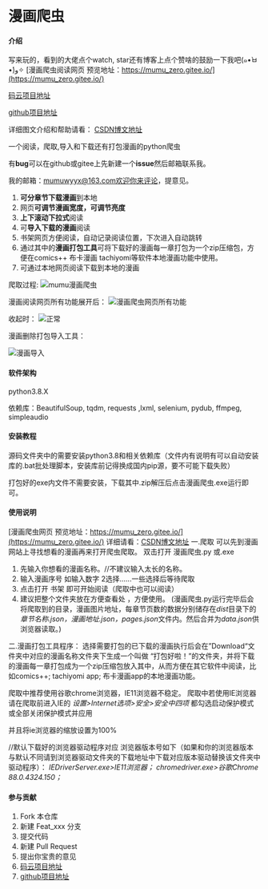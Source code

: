 # 漫画爬虫

#### 介绍
写来玩的，看到的大佬点个watch, star还有博客上点个赞啥的鼓励一下我吧(๑•̀ㅂ•́)و✧
[漫画爬虫阅读网页 预览地址：https://mumu_zero.gitee.io/](https://mumu_zero.gitee.io/)

[码云项目地址](https://gitee.com/mumu_zero/cartoon_crawler)

[github项目地址](https://github.com/zero0mum/cartoon_crawler)

详细图文介绍和帮助请看：
[CSDN博文地址](https://blog.csdn.net/zero_mumu/article/details/107852060)

一个阅读，爬取,导入和下载还有打包漫画的python爬虫

有**bug**可以在github或gitee上先新建一个**issue**然后邮箱联系我。

我的邮箱：mumuwyyx@163.com欢迎你来评论，提意见。

 1. **可分章节下载漫画**到本地
 2. 网页**可调节漫画宽度，可调节亮度**
 3. **上下滚动下拉式**阅读
  4. 可**导入下载的漫画**阅读
  5. 书架网页方便阅读，自动记录阅读位置，下次进入自动跳转
  6. 通过其中的**漫画打包工具**可将下载好的漫画每一章打包为一个zip压缩包，方便在comics++ 布卡漫画 tachiyomi等软件本地漫画功能中使用。
  7. 可通过本地网页阅读下载到本地的漫画

爬取过程:
    ![mumu漫画爬虫](https://img-blog.csdnimg.cn/20200816122420888.gif#pic_center)

漫画阅读网页所有功能展开后：
![漫画爬虫网页所有功能](https://mumu_zero.gitee.io/assets/%E5%9B%BE/%E5%A4%A7%E6%A6%82.jpg)

收起时：
![正常](https://mumu_zero.gitee.io/assets/%E5%9B%BE/%E6%AD%A3%E5%B8%B8.jpg)

漫画删除打包导入工具：

![漫画导入](https://img-blog.csdnimg.cn/20210326132025741.jpg?x-oss-process=image/watermark,type_ZmFuZ3poZW5naGVpdGk,shadow_10,text_aHR0cHM6Ly9ibG9nLmNzZG4ubmV0L3plcm9fbXVtdQ==,size_16,color_FFFFFF,t_70#pic_center)

#### 软件架构
python3.8.X

依赖库：BeautifulSoup, tqdm, requests ,lxml, selenium, pydub, ffmpeg, simpleaudio


#### 安装教程
源码文件夹中的需要安装python3.8和相关依赖库（文件内有说明有可以自动安装库的.bat批处理脚本，安装库前记得换成国内pip源，要不可能下载失败）

打包好的exe内文件不需要安装，下载其中.zip解压后点击漫画爬虫.exe运行即可。

#### 使用说明
[漫画爬虫网页 预览地址：https://mumu_zero.gitee.io/](https://mumu_zero.gitee.io/)
详细请看：[CSDN博文地址](https://blog.csdn.net/zero_mumu/article/details/107852060)
一.爬取
可以先到漫画网站上寻找想看的漫画再来打开爬虫爬取。
双击打开 漫画爬虫.py 或.exe

 1. 先输入你想看的漫画名称。//不建议输入太长的名称。
 2. 输入漫画序号 如输入数字 2选择......一些选择后等待爬取
 3. 点击打开 书架 即可开始阅读（爬取中也可以阅读）
 4. 建议把整个文件夹放在方便查看处 ，方便使用。
(漫画爬虫.py运行完毕后会将爬取到的目录，漫画图片地址，每章节页数的数据分别储存在*dist*目录下的 *章节名称.json，漫画地址.json，pages.json*文件内。然后合并为*data.json*供浏览器读取。)


二.漫画打包工具程序：
	选择需要打包的已下载的漫画执行后会在”Download“文件夹中对应的漫画名称文件夹下生成一个叫做 “打包好啦！”的文件夹，并将下载的漫画每一章打包成为一个zip压缩包放入其中，从而方便在其它软件中阅读，比如comics++; tachiyomi app;  布卡漫画app的本地漫画功能。

爬取中推荐使用谷歌chrome浏览器，IE11浏览器不稳定。
爬取中若使用IE浏览器请在爬取前进入IE的 *设置>Internet选项>安全>安全中四项* 都勾选启动保护模式或全部关闭保护模式并应用

并且将ie浏览器的缩放设置为100%

//默认下载好的浏览器驱动程序对应 浏览器版本号如下（如果和你的浏览器版本与默认不同请到浏览器驱动文件夹的下载地址中下载对应版本驱动替换该文件夹中驱动程序）： 
 *IEDriverServer.exe>IE11浏览器；   chromedriver.exe>谷歌Chrome 88.0.4324.150；*
#### 参与贡献

1.  Fork 本仓库
2.  新建 Feat_xxx 分支
3.  提交代码
4.  新建 Pull Request
5.  提出你宝贵的意见
6.  [码云项目地址](https://gitee.com/mumu_zero/cartoon_crawler)
7.  [github项目地址](https://github.com/zero0mum/cartoon_crawler)